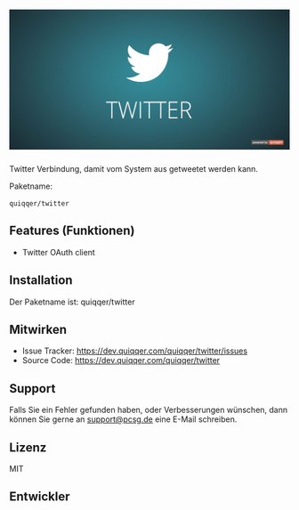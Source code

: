 ![QUIQQER Translator](bin/images/Readme.jpg)
========

Twitter Verbindung, damit vom System aus getweetet werden kann.


Paketname:

    quiqqer/twitter


Features (Funktionen)
--------

- Twitter OAuth client

Installation
------------

Der Paketname ist: quiqqer/twitter


Mitwirken
----------

- Issue Tracker: https://dev.quiqqer.com/quiqqer/twitter/issues
- Source Code: https://dev.quiqqer.com/quiqqer/twitter


Support
-------

Falls Sie ein Fehler gefunden haben, oder Verbesserungen wünschen,
dann können Sie gerne an support@pcsg.de eine E-Mail schreiben.


Lizenz
-------

MIT

Entwickler
--------